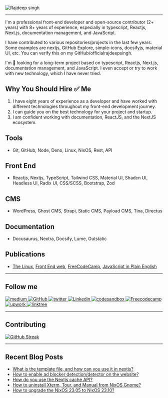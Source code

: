 ![Rajdeep singh](https://capsule-render.vercel.app/api?type=soft&color=auto&height=400&section=header&text=Build%20and%20Deploy&fontSize=90&animation=fadeIn&desc=@officialrajdeepsingh)

---

I'm a professional front-end developer and open-source contributor (2+ years) with 8+ years of experience, especially in typescript, Reactjs, Next.js, documentation management, and JavaScript.

I have contributed to various repositories/projects in the last few years. Some examples are nextjs, GitHub Explore, simple-icons, docsifyjs, material UI, etc. You can verify this on my GitHub/officialrajdeepsingh.

I'm 👀 looking for a long-term project based on typescript, Reactjs, Next.js, documentation management, and JavaScript. I even accept or try to work with new technology, which I have never tried.

## Why You Should Hire ✅ Me

1. I have eight years of experience as a developer and have worked with different technologies throughout my front-end development journey.
2. I can guide you on the best technology for your project and startup.
3. I am confident working with documentation, ReactJS, and the NextJS ecosystem.

## Tools

- Git, GitHub, Node, Deno, Linux, NixOS, Rest, API

## Front End

- Reactjs, Nextjs, TypeScript, Tailwind CSS, Material UI, Shadcn UI, Headless UI, Radix UI, CSS/SCSS, Bootstrap, Zod

## CMS

- WordPress, Ghost CMS, Strapi, Static CMS, Payload CMS, Tina, Directus

## Documentation

- Docusaurus, Nextra, Docsify, Lume, Outstatic

## Publications

- [The Linux](https://medium.com/thelinux), [Front End web](https://medium.com/frontendweb), [FreeCodeCamp](https://www.freecodecamp.org/news/author/officialrajdeepsingh/), [JavaScript in Plain English](https://javascript.plainenglish.io/)

---

## Follow me

<div id="badges">
  <a target="_blank" href="https://medium.com/@officialrajdeepsingh">
    <img  height={60} width={120} title="Medium" alt="medium" src="https://img.shields.io/badge/Medium-12100E?style=for-the-badge&logo=medium&logoColor=white" alt="LinkedIn Badge"/>
  </a> 
  <a target="_blank" href="https://github.com/officialrajdeepsingh">
    <img  height={60} width={120} title="GitHub" alt="GitHub"  src="https://img.shields.io/badge/github-%23121011.svg?style=for-the-badge&logo=github&logoColor=white"/>
  </a>
  <a target="_blank" href="https://twitter.com/Official_R_deep">
    <img  height={60} width={120} title="Twitter" alt="twitter"  src="https://img.shields.io/badge/Twitter-%231DA1F2.svg?style=for-the-badge&logo=Twitter&logoColor=white"/>
  </a>
  <a target="_blank" href="https://www.linkedin.com/in/officalrajdeepsingh/">
    <img  height={60} width={120} title="Linkedin" alt="Linkedin"  src="https://img.shields.io/badge/linkedin-%230077B5.svg?style=for-the-badge&logo=linkedin&logoColor=white"/>
  </a>
  <a target="_blank" href="https://codesandbox.io/u/officialrajdeepsingh">
    <img  height={60} width={120} title="codesandbox" alt="codesandbox"  src="https://img.shields.io/badge/Codesandbox-040404?style=for-the-badge&logo=codesandbox&logoColor=DBDBDB"/>
  </a>
   <a target="_blank" href="https://codesandbox.io/u/officialrajdeepsingh">
    <img  height={60} width={120} title="Freecodecamp" alt="Freecodecamp"  src="https://img.shields.io/badge/Freecodecamp-%23123.svg?&style=for-the-badge&logo=freecodecamp&logoColor=green"/>
  </a>
   <a target="_blank" href="https://www.upwork.com/freelancers/~01a4e8ba7a41795229">
    <img  height={60} width={120} title="upwork" alt="upwork"  src="https://img.shields.io/badge/UpWork-6FDA44?style=for-the-badge&logo=Upwork&logoColor=white"/>
  </a>
   <a target="_blank" href="https://linktr.ee/officialrajdeepsingh">
    <img  height={60} width={120} title="linktree" alt="linktree"  src="https://img.shields.io/badge/linktree-1de9b6?style=for-the-badge&logo=linktree&logoColor=white"/>
  </a>
</div>

---

## Contributing

[![GitHub Streak](http://github-readme-streak-stats.herokuapp.com?user=officialrajdeepsingh&theme=dark&background=000000)](https://git.io/streak-stats)

---

## Recent Blog Posts

<!-- BLOG-POST-LIST:START -->
- [What is the template file, and how can you use it in nextjs?](https://medium.com/frontendweb/what-is-the-template-file-and-how-can-you-use-it-in-nextjs-5f86ee0f44ca?source=rss-87a39efc43fa------2)
- [How to enable ad blocker detection/detector on the website?](https://medium.com/frontendweb/how-to-enable-ad-blocker-detection-detector-on-the-website-93bf03bf054d?source=rss-87a39efc43fa------2)
- [How do you use the Nextjs cache API?](https://medium.com/frontendweb/how-do-you-use-the-nextjs-cache-api-dfc6c973730c?source=rss-87a39efc43fa------2)
- [How to uninstall Xterm, Tour, and Manual from NixOS Gnome?](https://medium.com/thelinux/how-to-uninstall-xterm-tour-and-manual-from-nixos-gnome-497a29ef0947?source=rss-87a39efc43fa------2)
- [How to upgrade the NixOS 23.05 to NixOS 23.10?](https://medium.com/thelinux/how-to-upgrade-the-nixos-23-05-to-nixos-23-10-affa8631c6cf?source=rss-87a39efc43fa------2)
<!-- BLOG-POST-LIST:END -->
